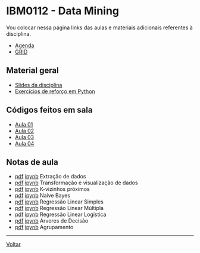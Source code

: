 # IBM0112 - Data Mining

Vou colocar nessa página links das aulas e materiais adicionais referentes à disciplina.

* [Agenda](agenda.md)
* [GRID](grid.md)

## Material geral

* [Slides da disciplina](/./assets/datamining/slides.pdf)
* [Exercícios de reforço em Python](/./assets/exercicios_prog/exercicios.html)

## Códigos feitos em sala

* [Aula 01](https://replit.com/@victor0machado/datamining-20221-aula01#main.py)
* [Aula 02](https://replit.com/@victor0machado/datamining-20221-aula02#main.py)
* [Aula 03](https://replit.com/@victor0machado/datamining-20221-aula03#main.py)
* [Aula 04](https://replit.com/@victor0machado/datamining-20221-aula04#main.py)

## Notas de aula

* [pdf](/./assets/datamining/nota_aula05_extracao_dados.pdf) [ipynb](https://colab.research.google.com/drive/1DUoxXqfT4yJLWbU1-cQe_ARCPYTvc5ww?usp=sharing) Extração de dados
* [pdf](/./assets/datamining/nota_aula06_transformacao_visualizacao_dados.pdf) [ipynb](https://colab.research.google.com/drive/1unFxc7xt-b5TmZvAjB7UHr3zdqnaBKMg?usp=sharing) Transformação e visualização de dados
* [pdf](/./assets/datamining/nota_aula07_k-vizinhos.pdf) [ipynb](https://colab.research.google.com/drive/12GlU9oftbmBrP1sfFFg_n9j9o4vxlPw3?usp=sharing) K-vizinhos próximos
* [pdf](/./assets/datamining/nota_aula08_naive_bayes.pdf) [ipynb](https://colab.research.google.com/drive/1Vxg3XoqnLx1BEXkMyDT33VTwMN8Nn2Wm?usp=sharing) Naive Bayes
* [pdf](/./assets/datamining/nota_aula09_reg_lin_simples.pdf) [ipynb](https://colab.research.google.com/drive/1bQlBGXyw3uNbgzZNW3Fxnn_VARy_rBNh?usp=sharing) Regressão Linear Simples
* [pdf](/./assets/datamining/nota_aula10_reg_lin_multipla.pdf) [ipynb](https://colab.research.google.com/drive/1rdI2EoOh3fvDmodZGbwlwSpdhg-JyPeh?usp=sharing) Regressão Linear Múltipla
* [pdf](/./assets/datamining/nota_aula11_reg_logistica.pdf) [ipynb](https://colab.research.google.com/drive/1vte3NL7LLP6YbW-p30yepteXfypHrZEa?usp=sharing) Regressão Linear Logística
* [pdf](/./assets/datamining/nota_aula12_arv_decisao.pdf) [ipynb](https://colab.research.google.com/drive/12zG10qtbzGXUuna23-Sg5eYAkrGU6cAi?usp=sharing) Árvores de Decisão
* [pdf](/./assets/datamining/nota_aula13_agrupamento.pdf) [ipynb](https://colab.research.google.com/drive/1ARjlAi9m-CRadYTPUnm2LM1kbQiiFdqI?usp=sharing) Agrupamento

---

[Voltar](https://victor0machado.github.io/)
